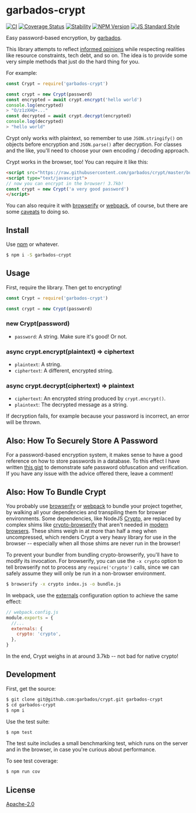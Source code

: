 # garbados-crypt

[![CI](https://github.com/garbados/crypt/actions/workflows/ci.yaml/badge.svg)](https://github.com/garbados/crypt/actions/workflows/ci.yaml)
[![Coverage Status](https://coveralls.io/repos/github/garbados/crypt/badge.svg?branch=master)](https://coveralls.io/github/garbados/crypt?branch=master)
[![Stability](https://img.shields.io/badge/stability-stable-green.svg?style=flat-square)](https://nodejs.org/api/documentation.html#documentation_stability_index)
[![NPM Version](https://img.shields.io/npm/v/garbados-crypt.svg?style=flat-square)](https://www.npmjs.com/package/garbados-crypt)
[![JS Standard Style](https://img.shields.io/badge/code%20style-standard-brightgreen.svg?style=flat-square)](https://github.com/feross/standard)

[garbados]: https://garbados.github.io/my-blog/
[browserify]: https://www.npmjs.com/package/browserify
[webpack]: https://www.npmjs.com/package/webpack
[npm]: https://www.npmjs.com/

Easy password-based encryption, by [garbados][garbados].

This library attempts to reflect [informed opinions](https://latacora.micro.blog/2018/04/03/cryptographic-right-answers.html) while respecting realities like resource constraints, tech debt, and so on. The idea is to provide some very simple methods that just do the hard thing for you.

For example:

```javascript
const Crypt = require('garbados-crypt')

const crypt = new Crypt(password)
const encrypted = await crypt.encrypt('hello world')
console.log(encrypted)
> "O/z1zXHQ+..."
const decrypted = await crypt.decrypt(encrypted)
console.log(decrypted)
> "hello world"
```

Crypt only works with plaintext, so remember to use `JSON.stringify()` on objects before encryption and `JSON.parse()` after decryption. For classes and the like, you'll need to choose your own encoding / decoding approach.

Crypt works in the browser, too! You can require it like this:

```html
<script src="https://raw.githubusercontent.com/garbados/crypt/master/bundle.min.js" charset="utf-8"></script>
<script type="text/javascript">
// now you can encrypt in the browser! 3.7kb!
const crypt = new Crypt('a very good password')
</script>
```

You can also require it with [browserify][browserify] or [webpack][webpack], of course, but there are some [caveats](#also-how-to-bundle-crypt) to doing so.

## Install

Use [npm][npm] or whatever.

```bash
$ npm i -S garbados-crypt
```

## Usage

First, require the library. Then get to encrypting!

```javascript
const Crypt = require('garbados-crypt')

const crypt = new Crypt(password)
```

### new Crypt(password)

- `password`: A string. Make sure it's good! Or not.

### async crypt.encrypt(plaintext) => ciphertext

- `plaintext`: A string.
- `ciphertext`: A different, encrypted string.

### async crypt.decrypt(ciphertext) => plaintext

- `ciphertext`: An encrypted string produced by `crypt.encrypt()`.
- `plaintext`: The decrypted message as a string.

If decryption fails, for example because your password is incorrect, an error will be thrown.

## Also: How To Securely Store A Password

For a password-based encryption system, it makes sense to have a good reference on how to store passwords in a database. To this effect I have written [this gist](https://gist.github.com/garbados/29ca945d5964ef85e7936804c23edb9d#file-how_to_store_passwords-js) to demonstrate safe password obfuscation and verification. If you have any issue with the advice offered there, leave a comment!

## Also: How To Bundle Crypt

You probably use [browserify][browserify] or [webpack][webpack] to bundle your project together, by walking all your dependencies and transpiling them for browser environments. Some dependencies, like NodeJS [Crypto](https://nodejs.org/api/crypto.html), are replaced by complex shims like [crypto-browserify](https://github.com/crypto-browserify/crypto-browserify/) that aren't needed in [modern browsers](https://developer.mozilla.org/en-US/docs/Web/API/SubtleCrypto). These shims weigh in at more than half a meg when uncompressed, which renders Crypt a very heavy library for use in the browser -- especially when all those shims are never run in the browser!

To prevent your bundler from bundling crypto-browserify, you'll have to modify its invocation. For browserify, you can use the `-x crypto` option to tell browserify not to process any `require('crypto')` calls, since we can safely assume they will only be run in a non-browser environment.

```bash
$ browserify -x crypto index.js -o bundle.js
```

In webpack, use the [externals](https://webpack.js.org/configuration/externals/) configuration option to achieve the same effect:

```javascript
// webpack.config.js
module.exports = {
  //...
  externals: {
    crypto: 'crypto',
  },
}
```

In the end, Crypt weighs in at around 3.7kb -- not bad for native crypto!

## Development

First, get the source:

```bash
$ git clone git@github.com:garbados/crypt.git garbados-crypt
$ cd garbados-crypt
$ npm i
```

Use the test suite:

```bash
$ npm test
```

The test suite includes a small benchmarking test, which runs on the server and in the browser, in case you're curious about performance.

To see test coverage:

```bash
$ npm run cov
```
## License

[Apache-2.0](https://www.apache.org/licenses/LICENSE-2.0)
